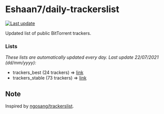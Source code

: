 
# Eshaan7/daily-trackerslist 

[![Last update](https://img.shields.io/badge/Last%20update-22/07/2021-blue.svg)](#)

Updated list of public BitTorrent trackers.

### Lists
*These lists are automatically updated every day. Last update 22/07/2021 (_dd/mm/yyyy_):*

* trackers_best (24 trackers) => [link](https://raw.githubusercontent.com/eshaan7/daily-trackerslist/master/trackers_best.txt)
* trackers_stable (73 trackers) => [link](https://raw.githubusercontent.com/eshaan7/daily-trackerslist/master/trackers_stable.txt)

## Note

Inspired by [ngosang/trackerslist](https://github.com/ngosang/trackerslist).
